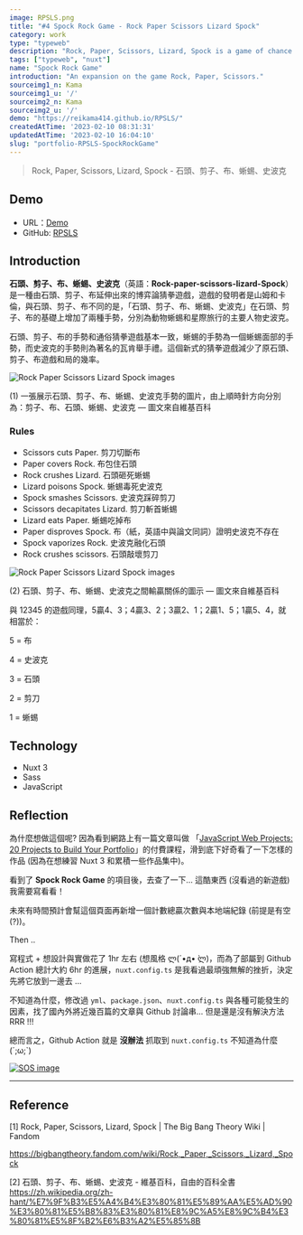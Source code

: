 ```yaml
---
image: RPSLS.png
title: "#4 Spock Rock Game - Rock Paper Scissors Lizard Spock"
category: work
type: "typeweb"
description: "Rock, Paper, Scissors, Lizard, Spock is a game of chance that expands the traditional game of Rock, Paper, Scissors. It is first used to settle a dispute about what to watch on TV between Sheldon and Raj in \"The Lizard-Spock Expansion\"."
tags: ["typeweb", "nuxt"]
name: "Spock Rock Game"
introduction: "An expansion on the game Rock, Paper, Scissors."
sourceimg1_n: Kama
sourceimg1_u: '/'
sourceimg2_n: Kama
sourceimg2_u: '/'
demo: "https://reikama414.github.io/RPSLS/"
createdAtTime: '2023-02-10 08:31:31'
updatedAtTime: '2023-02-10 16:04:10'
slug: "portfolio-RPSLS-SpockRockGame"
---
```

> Rock, Paper, Scissors, Lizard, Spock - 石頭、剪子、布、蜥蜴、史波克

## Demo
- URL：[Demo](https://reikama414.github.io/RPSLS/)
- GitHub: [RPSLS](https://github.com/ReiKama414/RPSLS)

## Introduction
**石頭、剪子、布、蜥蜴、史波克**（英語：**Rock-paper-scissors-lizard-Spock**）是一種由石頭、剪子、布延伸出來的博弈論猜拳遊戲，遊戲的發明者是山姆和卡倫，與石頭、剪子、布不同的是，「石頭、剪子、布、蜥蜴、史波克」在石頭、剪子、布的基礎上增加了兩種手勢，分別為動物蜥蜴和星際旅行的主要人物史波克。

石頭、剪子、布的手勢和通俗猜拳遊戲基本一致，蜥蜴的手勢為一個蜥蜴面部的手勢，而史波克的手勢則為著名的瓦肯舉手禮。這個新式的猜拳遊戲減少了原石頭、剪子、布遊戲和局的幾率。

![Rock Paper Scissors Lizard Spock images](https://upload.wikimedia.org/wikipedia/commons/thumb/a/ad/Pierre_ciseaux_feuille_l%C3%A9zard_spock_aligned.svg/600px-Pierre_ciseaux_feuille_l%C3%A9zard_spock_aligned.svg.png 'Rock Paper Scissors Lizard Spock')
<p class="img-origin mt-1 mb-3 text-center px-5"> (1) 一張展示石頭、剪子、布、蜥蜴、史波克手勢的圖片，由上順時針方向分別為：剪子、布、石頭、蜥蜴、史波克 — 圖文來自維基百科 </p>

### Rules
- Scissors cuts Paper. 剪刀切斷布
- Paper covers Rock. 布包住石頭
- Rock crushes Lizard. 石頭砸死蜥蜴
- Lizard poisons Spock. 蜥蜴毒死史波克
- Spock smashes Scissors. 史波克踩碎剪刀
- Scissors decapitates Lizard. 剪刀斬首蜥蜴
- Lizard eats Paper. 蜥蜴吃掉布
- Paper disproves Spock. 布（紙，英語中與論文同詞）證明史波克不存在
- Spock vaporizes Rock. 史波克融化石頭
- Rock crushes scissors. 石頭敲壞剪刀

![Rock Paper Scissors Lizard Spock images](https://upload.wikimedia.org/wikipedia/commons/thumb/f/fe/Rock_Paper_Scissors_Lizard_Spock_en.svg/400px-Rock_Paper_Scissors_Lizard_Spock_en.svg.png 'Rock Paper Scissors Lizard Spock')
<p class="img-origin mt-1 mb-3 text-center px-5"> (2) 石頭、剪子、布、蜥蜴、史波克之間輸贏關係的圖示 — 圖文來自維基百科 </p>

與 12345 的遊戲同理，5贏4、3；4贏3、2；3贏2、1；2贏1、5；1贏5、4，就相當於：

5 = 布

4 = 史波克

3 = 石頭

2 = 剪刀

1 = 蜥蜴

## Technology
- Nuxt 3
- Sass
- JavaScript

## Reflection
為什麼想做這個呢? 因為看到網路上有一篇文章叫做 「[JavaScript Web Projects: 20 Projects to Build Your Portfolio](https://zerotomastery.io/courses/javascript-projects/)」的付費課程，滑到底下好奇看了一下怎樣的作品 (因為在想練習 Nuxt 3 和累積一些作品集中)。

看到了 **Spock Rock Game** 的項目後，去查了一下... 這酷東西 (沒看過的新遊戲) 我需要寫看看！

未來有時間預計會幫這個頁面再新增一個計數總贏次數與本地端紀錄 (前提是有空(?))。

Then ..

寫程式 + 想設計與實做花了 1hr 左右 (想風格 ლ(´•д• ̀ლ)，而為了部屬到 Github Action 總計大約 6hr 的進展，`nuxt.config.ts` 是我看過最頑強無解的挫折，決定先將它放到一邊去 ... 

不知道為什麼，修改過 `yml`、`package.json`、`nuxt.config.ts` 與各種可能發生的因素，找了國內外將近幾百篇的文章與 Github 討論串... 但是還是沒有解決方法RRR !!! 

總而言之，Github Action 就是 **沒辦法** 抓取到 `nuxt.config.ts` 不知道為什麼 (´;ω;`)

<a href="/blog/RPSLS-1.jpg" target="_blank">

![SOS image](/blog/RPSLS-1.jpg "Help me!")

</a>

---

## Reference

[1] Rock, Paper, Scissors, Lizard, Spock | The Big Bang Theory Wiki | Fandom

https://bigbangtheory.fandom.com/wiki/Rock,_Paper,_Scissors,_Lizard,_Spock

[2] 石頭、剪子、布、蜥蜴、史波克 - 維基百科，自由的百科全書
https://zh.wikipedia.org/zh-hant/%E7%9F%B3%E5%A4%B4%E3%80%81%E5%89%AA%E5%AD%90%E3%80%81%E5%B8%83%E3%80%81%E8%9C%A5%E8%9C%B4%E3%80%81%E5%8F%B2%E6%B3%A2%E5%85%8B